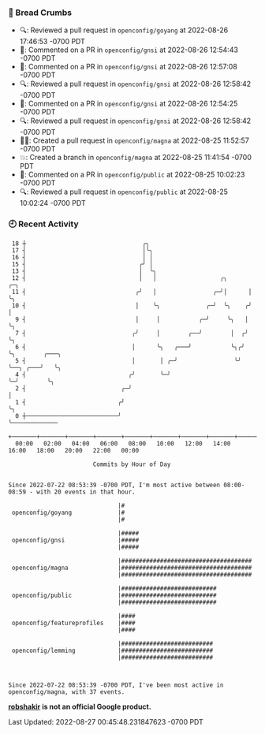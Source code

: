 ### 🍞 Bread Crumbs

 * 🔍: Reviewed a pull request in  `openconfig/goyang` at 2022-08-26 17:46:53 -0700 PDT
 * 💬: Commented on a PR in  `openconfig/gnsi` at 2022-08-26 12:54:43 -0700 PDT
 * 💬: Commented on a PR in  `openconfig/gnsi` at 2022-08-26 12:57:08 -0700 PDT
 * 🔍: Reviewed a pull request in  `openconfig/gnsi` at 2022-08-26 12:58:42 -0700 PDT
 * 💬: Commented on a PR in  `openconfig/gnsi` at 2022-08-26 12:54:25 -0700 PDT
 * 🔍: Reviewed a pull request in  `openconfig/gnsi` at 2022-08-26 12:58:42 -0700 PDT
 * ✍🏼: Created a pull request in `openconfig/magna` at 2022-08-25 11:52:57 -0700 PDT
 * 💥: Created a branch in `openconfig/magna` at 2022-08-25 11:41:54 -0700 PDT
 * 💬: Commented on a PR in  `openconfig/public` at 2022-08-25 10:02:23 -0700 PDT
 * 🔍: Reviewed a pull request in  `openconfig/public` at 2022-08-25 10:02:24 -0700 PDT

### 🕘 Recent Activity
```
 18 ┼                                 ╭╮
 17 ┤                                 │╰╮
 16 ┤                                 │ │
 15 ┤                                ╭╯ │
 13 ┤                                │  ╰╮
 12 ┤                                │   │                  ╭╮      ╭─╮
 11 ┤                               ╭╯   │                ╭─╯│      │ ╰╮
 10 ┤                               │    ╰╮             ╭─╯  ╰╮    ╭╯  │
  9 ┤                               │     │           ╭─╯     ╰╮   │   ╰╮
  7 ┤                              ╭╯     │        ╭──╯        │  ╭╯    ╰╮
  6 ┤                              │      ╰╮   ╭───╯           ╰╮╭╯      ╰╮        ╭───╮
  5 ┤                              │       │ ╭─╯                ╰╯        ╰──╮ ╭───╯   ╰╮
  4 ┤                             ╭╯       ╰─╯                               ╰─╯        ╰╮
  2 ┤                           ╭─╯                                                      │
  1 ┤                          ╭╯                                                        ╰╮
  0 ┼──────────────────────────╯                                                          ╰─────────────
    +───────+───────+───────+───────+───────+───────+───────+───────+───────+───────+───────+───────+────
  00:00   02:00   04:00   06:00   08:00   10:00   12:00   14:00   16:00   18:00   20:00   22:00   00:00   

						Commits by Hour of Day


Since 2022-07-22 08:53:39 -0700 PDT, I'm most active between 08:00-08:59 - with 20 events in that hour.

```



```
                               |#
 openconfig/goyang             |#
                               |#

                               |#####
 openconfig/gnsi               |#####
                               |#####

                               |#####################################
 openconfig/magna              |#####################################
                               |#####################################

                               |###########################
 openconfig/public             |###########################
                               |###########################

                               |####
 openconfig/featureprofiles    |####
                               |####

                               |##########################
 openconfig/lemming            |##########################
                               |##########################



Since 2022-07-22 08:53:39 -0700 PDT, I've been most active in openconfig/magna, with 37 events.

```
**[robshakir](mailto:robjs@google.com) is not an official Google product.**  


Last Updated: 2022-08-27 00:45:48.231847623 -0700 PDT
